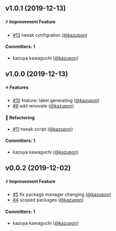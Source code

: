 
## v1.0.1 (2019-12-13)

#### :zap: Improvement Feature
* [#13](https://github.com/kazupon/github-label-preset/pull/13) tweak configration ([@kazupon](https://github.com/kazupon))

#### Committers: 1
- kazuya kawaguchi ([@kazupon](https://github.com/kazupon))


## v1.0.0 (2019-12-13)

#### :star: Features
* [#10](https://github.com/kazupon/github-label-preset/pull/10) feature: label generating ([@kazupon](https://github.com/kazupon))
* [#8](https://github.com/kazupon/github-label-preset/pull/8) add renovate ([@kazupon](https://github.com/kazupon))

#### :shirt: Refactoring
* [#11](https://github.com/kazupon/github-label-preset/pull/11) tweak script ([@kazupon](https://github.com/kazupon))

#### Committers: 1
- kazuya kawaguchi ([@kazupon](https://github.com/kazupon))


## v0.0.2 (2019-12-02)

#### :zap: Improvement Feature
* [#5](https://github.com/kazupon/github-label-preset/pull/5) fix package manager changing ([@kazupon](https://github.com/kazupon))
* [#4](https://github.com/kazupon/github-label-preset/pull/4) scoped packages ([@kazupon](https://github.com/kazupon))

#### Committers: 1
- kazuya kawaguchi ([@kazupon](https://github.com/kazupon))




